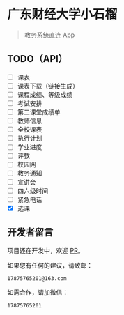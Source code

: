 # 广东财经大学小石榴

> 教务系统直连 App

## TODO（API）
- [ ] 课表
- [ ] 课表下载（链接生成）
- [ ] 课程成绩、等级成绩
- [ ] 考试安排
- [ ] 第二课堂成绩单
- [ ] 教师信息
- [ ] 全校课表
- [ ] 执行计划
- [ ] 学业进度
- [ ] 评教
- [ ] 校园网
- [ ] 教务通知
- [ ] 宣讲会
- [ ] 四六级时间
- [ ] 紧急电话
- [x] 选课

## 开发者留言
项目还在开发中，欢迎 [PR](https://github.com/Kiteio/Punica/pulls)。

如果您有任何的建议，请致邮：
```
17875765201@163.com
```

如需合作，请加微信：
```
17875765201
```